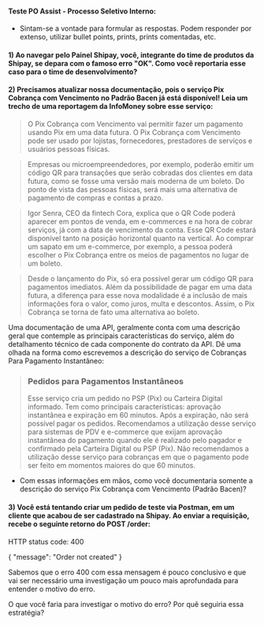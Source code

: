 #### Teste PO Assist - Processo Seletivo Interno:

- Sintam-se a vontade para formular as respostas. Podem responder por extenso, utilizar bullet points, prints, prints comentadas, etc.



#### 1) Ao navegar pelo Painel Shipay, você, integrante do time de produtos da Shipay, se depara com o famoso erro "OK". Como você reportaria esse caso para o time de desenvolvimento?



#### 2) Precisamos atualizar nossa documentação, pois o serviço Pix Cobrança com Vencimento no Padrão Bacen já está disponível! Leia um trecho de uma reportagem da InfoMoney sobre esse serviço:


>O Pix Cobrança com Vencimento vai permitir fazer um pagamento usando Pix em uma data futura. O Pix Cobrança com Vencimento pode ser usado por lojistas, fornecedores, prestadores de serviços e usuários pessoas físicas.

>Empresas ou microempreendedores, por exemplo, poderão emitir um código QR para transações que serão cobradas dos clientes em data futura, como se fosse uma versão mais moderna de um boleto. Do ponto de vista das pessoas físicas, será mais uma alternativa de pagamento de compras e contas a prazo.

>Igor Senra, CEO da fintech Cora, explica que o QR Code poderá aparecer em pontos de venda, em e-commerces e na hora de cobrar serviços, já com a data de vencimento da conta. Esse QR Code estará disponível tanto na posição horizontal quanto na vertical. Ao comprar um sapato em um e-commerce, por exemplo, a pessoa poderá escolher o Pix Cobrança entre os meios de pagamentos no lugar de um boleto.

>Desde o lançamento do Pix, só era possível gerar um código QR para pagamentos imediatos. Além da possibilidade de pagar em uma data futura, a diferença para esse nova modalidade é a inclusão de mais informações fora o valor, como juros, multa e descontos. Assim, o Pix Cobrança se torna de fato uma alternativa ao boleto.

Uma documentação de uma API, geralmente conta com uma descrição geral que contemple as principais características do serviço, além do detalhamento técnico de cada componente do contrato da API. Dê uma olhada na forma como escrevemos a descrição do serviço de Cobranças Para Pagamento Instantâneo:

> ### Pedidos para Pagamentos Instantâneos
> Esse serviço cria um pedido no PSP (Pix) ou Carteira Digital informado. Tem como principais características: aprovação instantânea e expiração em 60 minutos.
> Após a expiração, não será possível pagar os pedidos.
> Recomendamos a utilização desse serviço para sistemas de PDV e e-commerce que exijam aprovação instantânea do pagamento quando ele é realizado pelo pagador e confirmado pela Carteira Digital ou PSP (Pix).
> Não recomendamos a utilização desse serviço para cobranças em que o pagamento pode ser feito em momentos maiores do que 60 minutos.


- Com essas informações em mãos, como você documentaria somente a descrição do serviço Pix Cobrança com Vencimento (Padrão Bacen)?




#### 3) Você está tentando criar um pedido de teste via Postman, em um cliente que acabou de ser cadastrado na Shipay. Ao enviar a requisição, recebe o seguinte retorno do POST /order: 

HTTP status code: 400 

{
    "message": "Order not created"
}

Sabemos que o erro 400 com essa mensagem é pouco conclusivo e que vai ser necessário uma investigação um pouco mais aprofundada para entender o motivo do erro. 

O que você faria para investigar o motivo do erro? Por quê seguiria essa estratégia?
